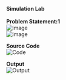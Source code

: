 
**Simulation Lab**<br><br>
**Problem Statement:1**<br>
![image](https://user-images.githubusercontent.com/42868166/127390752-176712ad-785a-42cf-900e-06705f2cfb7f.png)<br>
![image](https://user-images.githubusercontent.com/42868166/127390883-465edb19-5150-463d-9cec-750387f31c8f.png)<br>

**Source Code**<br>
![Code](https://user-images.githubusercontent.com/42868166/127128434-7540ef2c-57e7-4bf9-9290-311570f5d3de.PNG)<br>

**Output**<br>
![Output](https://user-images.githubusercontent.com/42868166/127128495-75b19657-f09c-4209-bf44-cb5ec5d5088a.PNG)
